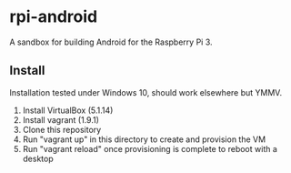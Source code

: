 # rpi-android
A sandbox for building Android for the Raspberry Pi 3.
## Install
Installation tested under Windows 10, should work elsewhere but YMMV.
1. Install VirtualBox (5.1.14)
1. Install vagrant (1.9.1)
1. Clone this repository
1. Run "vagrant up" in this directory to create and provision the VM
1. Run "vagrant reload" once provisioning is complete to reboot with a desktop
